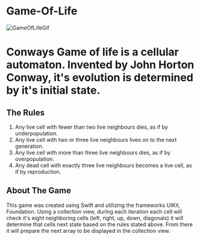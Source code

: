 # Game-Of-Life


![GameOfLifeGif](https://user-images.githubusercontent.com/59428583/97030480-10cbee80-151c-11eb-8bd0-3d81a574ae9d.gif)

<h1>Conways Game of life is a cellular automaton. Invented by John Horton Conway, it's evolution is determined by it's initial state.</h1>

<h2>The Rules</h2>

1. Any live cell with fewer than two live neighbours dies, as if by underpopulation.
2. Any live cell with two or three live neighbours lives on to the next generation.
3. Any live cell with more than three live neighbours dies, as if by overpopulation.
4. Any dead cell with exactly three live neighbours becomes a live cell, as if by reproduction.

<h2>About The Game</h2>

This game was created using Swift and utilizing the frameworks UIKit, Foundation. Using a collection view, during each iteration each cell will check it's eight neighboring cells (left, right, up, down, diagonals) it will determine that cells next state based on the rules stated above. From there it will prepare the next array to be displayed in the collection view.

